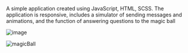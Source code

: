 A simple application created using JavaScript, HTML, SCSS. The application is responsive, includes a simulator of sending messages and animations, and the function of answering questions to the magic ball

![image](https://user-images.githubusercontent.com/130062213/230457235-9dcc3812-b235-4dad-9352-8b610699805d.png)

![magicBall](https://user-images.githubusercontent.com/130062213/230457541-25e8e64b-8ae7-4e2f-8854-b862264ed213.png)
